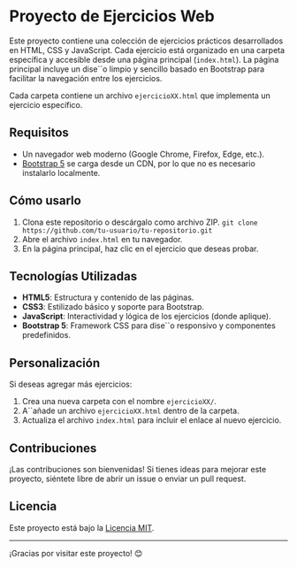 # Proyecto de Ejercicios Web

Este proyecto contiene una colección de ejercicios prácticos desarrollados en HTML, CSS y JavaScript. Cada ejercicio está organizado en una carpeta específica y accesible desde una página principal (`index.html`). La página principal incluye un dise``o limpio y sencillo basado en Bootstrap para facilitar la navegación entre los ejercicios.

Cada carpeta contiene un archivo `ejercicioXX.html` que implementa un ejercicio específico.

## Requisitos

- Un navegador web moderno (Google Chrome, Firefox, Edge, etc.).
- [Bootstrap 5](https://getbootstrap.com/) se carga desde un CDN, por lo que no es necesario instalarlo localmente.

## Cómo usarlo

1. Clona este repositorio o descárgalo como archivo ZIP.
   ``
   git clone https://github.com/tu-usuario/tu-repositorio.git
   ``
2. Abre el archivo `index.html` en tu navegador.
3. En la página principal, haz clic en el ejercicio que deseas probar.

## Tecnologías Utilizadas

- **HTML5**: Estructura y contenido de las páginas.
- **CSS3**: Estilizado básico y soporte para Bootstrap.
- **JavaScript**: Interactividad y lógica de los ejercicios (donde aplique).
- **Bootstrap 5**: Framework CSS para dise``o responsivo y componentes predefinidos.

## Personalización

Si deseas agregar más ejercicios:

1. Crea una nueva carpeta con el nombre `ejercicioXX/`.
2. A``añade un archivo `ejercicioXX.html` dentro de la carpeta.
3. Actualiza el archivo `index.html` para incluir el enlace al nuevo ejercicio.

## Contribuciones

¡Las contribuciones son bienvenidas! Si tienes ideas para mejorar este proyecto, siéntete libre de abrir un issue o enviar un pull request.

## Licencia

Este proyecto está bajo la [Licencia MIT](LICENSE).

---

¡Gracias por visitar este proyecto! 😊
